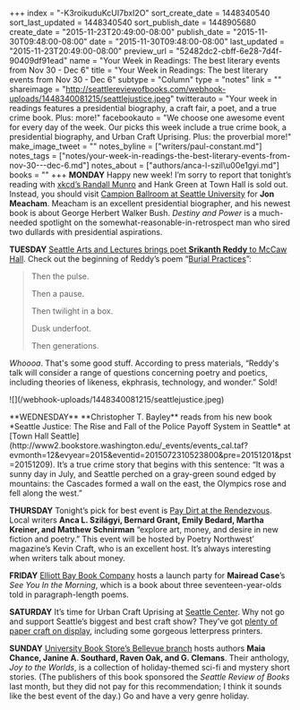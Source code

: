 +++
index = "-K3roikuduKcUI7bxI2O"
sort_create_date = 1448340540
sort_last_updated = 1448340540
sort_publish_date = 1448905680
create_date = "2015-11-23T20:49:00-08:00"
publish_date = "2015-11-30T09:48:00-08:00"
date = "2015-11-30T09:48:00-08:00"
last_updated = "2015-11-23T20:49:00-08:00"
preview_url = "52482dc2-cbff-6e28-7d4f-90409df91ead"
name = "Your Week in Readings: The best literary events from Nov 30 - Dec 6"
title = "Your Week in Readings: The best literary events from Nov 30 - Dec 6"
subtype = "Column"
type = "notes"
link = ""
shareimage = "http://seattlereviewofbooks.com/webhook-uploads/1448340081215/seattlejustice.jpeg"
twitterauto = "Your week in readings features a presidential biography, a craft fair, a poet, and a true crime book. Plus: more!"
facebookauto = "We choose one awesome event for every day of the week. Our picks this week include a true crime book, a presidential biography, and Urban Craft Uprising. Plus: the proverbial more!"
make_image_tweet = ""
notes_byline = ["writers/paul-constant.md"]
notes_tags = ["notes/your-week-in-readings-the-best-literary-events-from-nov-30---dec-6.md"]
notes_about = ["authors/anca-l-szil\u00e1gyi.md"]
books = ""
+++
**MONDAY** Happy new week! I’m sorry to report that tonight’s reading with [xkcd’s Randall Munro](http://xkcd.com/thing-explainer/) and Hank Green at Town Hall is sold out.  Instead, you should visit [Campion Ballroom at Seattle University](https://townhallseattle.org/event/jon-meacham/) for **Jon Meacham**. Meacham is an excellent presidential biographer, and his newest book is about George Herbert Walker Bush. *Destiny and Power* is a much-needed spotlight on the somewhat-reasonable-in-retrospect man who sired two dullards with presidential aspirations.

**TUESDAY** [Seattle Arts and Lectures brings poet **Srikanth Reddy** to McCaw Hall](https://www.facebook.com/events/1599585120307364/). Check out the beginning of Reddy’s poem “[Burial Practices](http://www.poetryfoundation.org/poem/239674)”:

<blockquote><p>Then the pulse.</p>
<p>Then a pause.</p>
<p>Then twilight in a box.</p>
<p>Dusk underfoot.</p>
<p>Then generations.</p></blockquote>

*Whoooa*. That's some good stuff. According to press materials, “Reddy's talk will consider a range of questions concerning poetry and poetics, including theories of likeness, ekphrasis, technology, and wonder.” Sold!

<p class="image-left">![](/webhook-uploads/1448340081215/seattlejustice.jpeg)</p>**WEDNESDAY** **Christopher T. Bayley** reads from his new book *Seattle Justice: The Rise and Fall of the Police Payoff System in Seattle* at [Town Hall Seattle](http://www2.bookstore.washington.edu/_events/events_cal.taf?evmonth=12&evyear=2015&eventid=2015072310523800&pre=20151201&pst=20151209). It’s a true crime story that begins with this sentence: “It was a sunny day in July, and Seattle perched on a gray-green sound edged by mountains: the Cascades formed a wall on the east, the Olympics rose and fell along the west.”

**THURSDAY** Tonight’s pick for best event is [Pay Dirt at the Rendezvous](https://www.facebook.com/events/893639400671100/). Local writers **Anca L. Szilágyi, Bernard Grant, Emily Bedard, Martha Kreiner, and Matthew Schnirman** “explore art, money, and desire in new fiction and poetry.” This event will be hosted by Poetry Northwest’ magazine’s Kevin Craft, who is an excellent host. It’s always interesting when writers talk about money.

**FRIDAY** [Elliott Bay Book Company](https://www.facebook.com/events/1128762327141885/) hosts a launch party for **Mairead Case**’s *See You In the Morning*, which is a book about three seventeen-year-olds told in paragraph-length poems. 

**SATURDAY** It’s time for Urban Craft Uprising at [Seattle Center](http://www.urbancraftuprising.com/). Why not go and support Seattle’s biggest and best craft show? They’ve got [plenty of paper craft on display](http://www.urbancraftuprising.com/winter-2015/#paper-goods), including some gorgeous letterpress printers.

**SUNDAY** [University Book Store’s Bellevue branch](http://www2.bookstore.washington.edu/_events/events_cal.taf?evmonth=12&evyear=2015&eventid=2015082516141200&pre=20151201&pst=20151209) hosts authors **Maia Chance, Janine A. Southard, Raven Oak, and G. Clemans**. Their anthology,  *Joy to the Worlds*, is a collection of holiday-themed sci-fi and mystery short stories. (The publishers of this book sponsored the *Seattle Review of Books* last month, but they did not pay for this recommendation; I think it sounds like the best event of the day.) Go and have a very genre holiday.